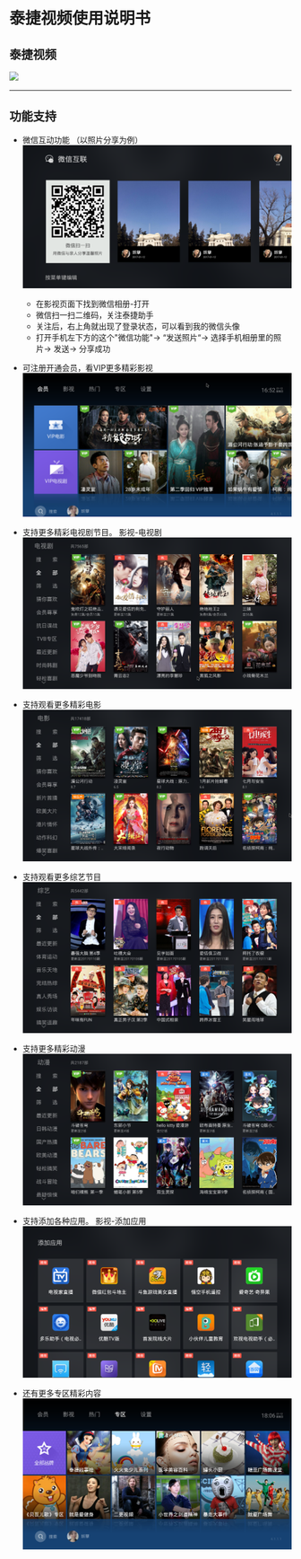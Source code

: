 # 泰捷视频使用说明书

## 泰捷视频
![](../pic/yule/taijie.png)   

***
## 功能支持
  - 微信互动功能 （以照片分享为例）
     ![](../pic/yule/taijie_share.png)   
     - 在影视页面下找到微信相册-打开
     - 微信扫一扫二维码，关注泰捷助手
     - 关注后，右上角就出现了登录状态，可以看到我的微信头像
     - 打开手机左下方的这个"微信功能"-> “发送照片“-> 选择手机相册里的照片-> 发送-> 分享成功

  - 可注册开通会员，看VIP更多精彩影视
  ![](../pic/yule/taijie_vip.png)   

  - 支持更多精彩电视剧节目。 影视-电视剧
  ![](../pic/yule/taijie_tv.png)   

  - 支持观看更多精彩电影
  ![](../pic/yule/taijie_movie.png)   

  - 支持观看更多综艺节目
  ![](../pic/yule/taijie_zongyi.png)   

  - 支持更多精彩动漫
  ![](../pic/yule/taijie_dongman.png)   

  - 支持添加各种应用。 影视-添加应用   
  ![](../pic/yule/taijie_add.png)   

  - 还有更多专区精彩内容   
  ![](../pic/yule/taijie_zhuanqu.png)

